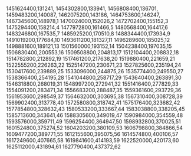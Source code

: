 1451624400,131241,
1454302800,133941,
1456808400,136701,
1459483200,140087,
1462075200,143186,
1464753600,146247,
1467345600,148978,1
1470024000,152026,2
1472702400,155152,3
1475294400,158214,4
1477972800,161466,5
1480568400,164417,6
1483246800,167535,7
1485925200,170510,8
1488344400,173934,9
1491019200,177684,10
1493611200,181327,11
1496289600,185025,12
1498881600,189121,13
1501560000,193152,14
1504238400,197035,15
1506830400,200553,16
1509508800,204813,17
1512104400,208832,18
1514782800,212892,19
1517461200,217638,20
1519880400,221659,21
1522555200,226263,22
1525147200,230671,23
1527825600,235194,24
1530417600,239889,25
1533096000,244875,26
1535774400,249550,27
1538366400,254195,28
1541044800,258717,29
1543640400,263891,30
1546318800,268019,31
1548997200,272941,32
1551416400,277829,33
1554091200,283471,34
1556683200,288487,35
1559361600,293729,36
1561953600,298549,37
1564632000,303695,38
1567310400,308728,39
1569902400,313778,40
1572580800,318742,41
1575176400,323682,42
1577854800,328632,43
1580533200,333667,44
1583038800,338205,45
1585713600,343641,46
1588305600,349019,47
1590984000,354559,48
1593576000,359711,49
1596254400,364947,50
1598932800,370025,51
1601524800,375274,52
1604203200,380109,53
1606798800,384866,54
1609477200,389771,55
1612155600,395075,56
1614574800,400106,57
1617249600,407665,58
1619841600,414193,59
1622520000,420173,60
1625112000,431894,61
1627790400,437372,62
